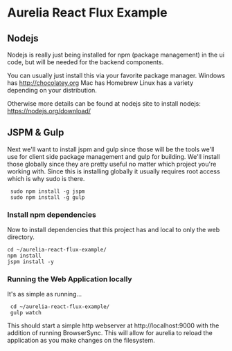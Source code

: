 # Aurelia React Flux Example

## Nodejs
Nodejs is really just being installed for npm (package management) in the ui code, but will be needed for the backend components.

You can usually just install this via your favorite package manager.
Windows has http://chocolatey.org
Mac has Homebrew
Linux has a variety depending on your distribution.

Otherwise more details can be found at nodejs site to install nodejs: https://nodejs.org/download/

## JSPM & Gulp
Next we'll want to install jspm and gulp since those will be the tools we'll use for client side package management and gulp for building. We'll install those globally since they are pretty useful no matter which project you're working with. Since this is installing globally it usually requires root access which is why sudo is there.

     sudo npm install -g jspm
     sudo npm install -g gulp

### Install npm dependencies

Now to install dependencies that this project has and local to only the web directory.

    cd ~/aurelia-react-flux-example/
    npm install
    jspm install -y

### Running the Web Application locally
It's as simple as running...

     cd ~/aurelia-react-flux-example/
     gulp watch

This should start a simple http webserver at http://localhost:9000
with the addition of running BrowserSync. This will allow for aurelia
to reload the application as you make changes on the filesystem.
